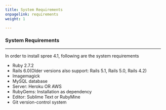 ```yaml
---
title: System Requirements
onpagelink: requirements
weight: 1

---
```


### **System Requirements**
-------------------

In order to install spree 4.1, following are the system requirements

- Ruby 2.7.2
- Rails 6.0(Older versions also support: Rails 5.1, Rails 5.0, Rails 4.2)
- Imagemagick
- MySQL database
- Server: Heroku OR AWS
- RubyGems: Installation as dependency
- Editor: Sublime Text or RubyMine
- Git version-control system
 